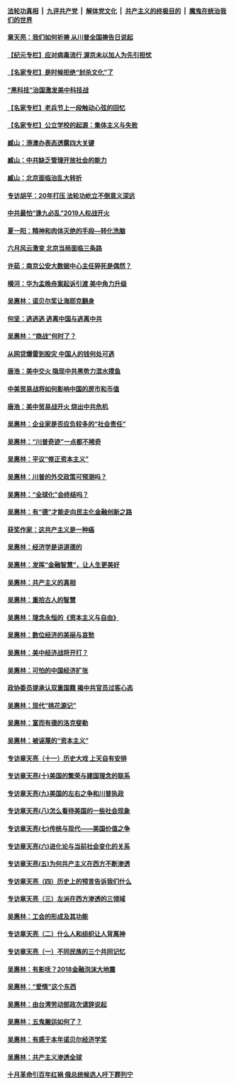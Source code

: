 

####  [法轮功真相](../../../../basic/blob/master/README.md?t=06300703) &nbsp;|&nbsp; [九评共产党](../../../../9ping.md/blob/master/README.md?t=06300703) &nbsp;|&nbsp; [解体党文化](../../../../jtdwh.md/blob/master/README.md?t=06300703)  &nbsp;|&nbsp; [共产主义的终极目的](../../../../gczydzjmd.md/blob/master/README.md?t=06300703) &nbsp;|&nbsp; [魔鬼在统治我们的世界](../../../../mgztzwmdsj.md/blob/master/README.md?t=06300703) 

#### [章天亮：我们如何祈祷 从川普全国祷告日说起](../pages/nsc423/n11944627.md?t=06300703) 

#### [【纪元专栏】应对病毒流行 渥京未以加人为先引担忧](../pages/nsc423/n11875714.md?t=06300703) 

#### [【名家专栏】是时候拒绝“封杀文化”了](../pages/nsc423/n11814093.md?t=06300703) 

#### [“黑科技”治国激发美中科技战](../pages/nsc423/n11638056.md?t=06300703) 

#### [【名家专栏】老兵节上一段触动心弦的回忆](../pages/nsc423/n11646016.md?t=06300703) 

#### [【名家专栏】公立学校的起源：集体主义与失败](../pages/nsc423/n11601833.md?t=06300703) 

#### [臧山：港澳办表态透露四大关键](../pages/nsc423/n11421628.md?t=06300703) 

#### [臧山：中共缺乏管理开放社会的能力](../pages/nsc423/n11407457.md?t=06300703) 

#### [臧山：北京面临治乱大转折](../pages/nsc423/n11406895.md?t=06300703) 

#### [专访胡平：20年打压 法轮功屹立不倒意义深远](../pages/nsc423/n11398800.md?t=06300703) 

#### [中共最怕“逢九必乱”2019人权战开火](../pages/nsc423/n11385248.md?t=06300703) 

#### [夏一阳：精神和肉体灭绝的手段—转化洗脑](../pages/nsc423/n11368250.md?t=06300703) 

#### [六月风云激变 北京当局面临三条路](../pages/nsc423/n11313668.md?t=06300703) 

#### [许茹：南京公安大数据中心主任猝死是偶然？](../pages/nsc423/n11064744.md?t=06300703) 

#### [横河：华为孟晚舟案起诉引渡 美中角力升级](../pages/nsc423/n11027230.md?t=06300703) 

#### [吴惠林：诺贝尔奖让海耶克翻身](../pages/nsc423/n10890049.md?t=06300703) 

#### [何坚：逃逃逃 逃离中国与逃离中共](../pages/nsc423/n10592891.md?t=06300703) 

#### [吴惠林：“商战”何时了？](../pages/nsc423/n10573558.md?t=06300703) 

#### [从网贷爆雷到股灾 中国人的钱何处可逃](../pages/nsc423/n10572800.md?t=06300703) 

#### [唐浩：美中交火 隐现中共黑势力混水摸鱼](../pages/nsc423/n10544040.md?t=06300703) 

#### [中美贸易战将如何影响中国的房市和币值](../pages/nsc423/n10543697.md?t=06300703) 

#### [唐浩：美中贸易战开火 烧出中共危机](../pages/nsc423/n10540126.md?t=06300703) 

#### [吴惠林：企业家是否应负较多的“社会责任”](../pages/nsc423/n10535022.md?t=06300703) 

#### [吴惠林：“川普奇迹”一点都不稀奇](../pages/nsc423/n10512808.md?t=06300703) 

#### [吴惠林：平议“修正资本主义”](../pages/nsc423/n10495724.md?t=06300703) 

#### [吴惠林：川普的外交政策可预测吗？](../pages/nsc423/n10462387.md?t=06300703) 

#### [吴惠林：“全球化”会终结吗？](../pages/nsc423/n10452838.md?t=06300703) 

#### [吴惠林：有“德”才能走向民主化金融创新之路](../pages/nsc423/n10432292.md?t=06300703) 

#### [获奖作家：这共产主义是一种癌](../pages/nsc423/n10431541.md?t=06300703) 

#### [吴惠林：经济学是讲道德的](../pages/nsc423/n10398014.md?t=06300703) 

#### [吴惠林：发挥“金融智慧”，让人生更美好](../pages/nsc423/n10375019.md?t=06300703) 

#### [吴惠林：共产主义的真相](../pages/nsc423/n10351394.md?t=06300703) 

#### [吴惠林：重拾古人的智慧](../pages/nsc423/n10337691.md?t=06300703) 

#### [吴惠林：理念永恒的《资本主义与自由》](../pages/nsc423/n10316274.md?t=06300703) 

#### [吴惠林：数位经济的美丽与哀愁](../pages/nsc423/n10292946.md?t=06300703) 

#### [吴惠林：美中经济战将开打？](../pages/nsc423/n10258825.md?t=06300703) 

#### [吴惠林：可怕的中国经济扩张](../pages/nsc423/n10219147.md?t=06300703) 

#### [政协委员提承认双重国籍 揭中共官员过客心态](../pages/nsc423/n10208809.md?t=06300703) 

#### [吴惠林：现代“桃花源记”](../pages/nsc423/n10185234.md?t=06300703) 

#### [吴惠林：富而有德的洛克斐勒](../pages/nsc423/n10142264.md?t=06300703) 

#### [吴惠林：被诬蔑的“资本主义”](../pages/nsc423/n10124816.md?t=06300703) 

#### [专访章天亮（十一）历史大戏 上天自有安排](../pages/nsc423/n10094905.md?t=06300703) 

#### [专访章天亮(十)美国的繁荣与建国理念的联系](../pages/nsc423/n10094899.md?t=06300703) 

#### [专访章天亮(九)美国的左右之争和川普执政](../pages/nsc423/n10094889.md?t=06300703) 

#### [专访章天亮(八)怎么看待美国的一些社会现象](../pages/nsc423/n10094857.md?t=06300703) 

#### [专访章天亮(七)传统与现代——美国价值之争](../pages/nsc423/n10093140.md?t=06300703) 

#### [专访章天亮(六)进化论与当前社会变化的关系](../pages/nsc423/n10092036.md?t=06300703) 

#### [专访章天亮(五)为何共产主义在西方不断渗透](../pages/nsc423/n10083620.md?t=06300703) 

#### [专访章天亮（四）历史上的预言告诉我们什么](../pages/nsc423/n10083606.md?t=06300703) 

#### [专访章天亮（三）左派在西方渗透的三领域](../pages/nsc423/n10081115.md?t=06300703) 

#### [吴惠林：工会的形成及其功能](../pages/nsc423/n10080633.md?t=06300703) 

#### [专访章天亮（二）什么人和组织让人背离神](../pages/nsc423/n10076637.md?t=06300703) 

#### [专访章天亮（一）不同民族的三个共同记忆](../pages/nsc423/n10074188.md?t=06300703) 

#### [吴惠林：有影呒？2018金融泡沫大地震](../pages/nsc423/n10040534.md?t=06300703) 

#### [吴惠林：“爱情”这个东西](../pages/nsc423/n10019423.md?t=06300703) 

#### [吴惠林：由台湾劳动部政次请辞说起](../pages/nsc423/n9979679.md?t=06300703) 

#### [吴惠林：五鬼搬运如何了？](../pages/nsc423/n9925338.md?t=06300703) 

#### [吴惠林：有感于本年诺贝尔经济学奖](../pages/nsc423/n9871883.md?t=06300703) 

#### [吴惠林：共产主义渗透全球](../pages/nsc423/n9812748.md?t=06300703) 

#### [十月革命引百年红祸 俄总统候选人吁下葬列宁](../pages/nsc423/n9810182.md?t=06300703) 

